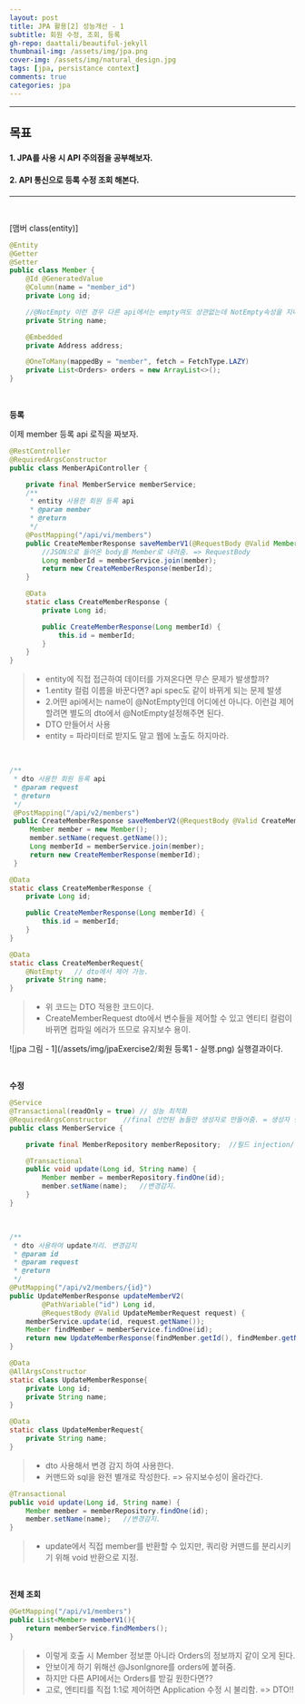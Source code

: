 ```yaml
---
layout: post
title: JPA 활용[2] 성능개선 - 1
subtitle: 회원 수정, 조회, 등록
gh-repo: daattali/beautiful-jekyll
thumbnail-img: /assets/img/jpa.png
cover-img: /assets/img/natural_design.jpg
tags: [jpa, persistance context]
comments: true
categories: jpa
---
```


___
## 목표

#### 1. JPA를 사용 시 API 주의점을 공부해보자.
#### 2. API 통신으로 등록 수정 조회 해본다.
___

<br/>


[맴버 class(entity)]
~~~java
@Entity
@Getter
@Setter
public class Member {
    @Id @GeneratedValue
    @Column(name = "member_id")
    private Long id;

    //@NotEmpty 이런 경우 다른 api에서는 empty여도 상관없는데 NotEmpty속성을 지니게 됨.
    private String name;

    @Embedded
    private Address address;

    @OneToMany(mappedBy = "member", fetch = FetchType.LAZY)
    private List<Orders> orders = new ArrayList<>();
}
~~~

<br/>

__등록__

이제 member 등록 api 로직을 짜보자.
~~~java
@RestController
@RequiredArgsConstructor
public class MemberApiController {

    private final MemberService memberService;
    /**
     * entity 사용한 회원 등록 api
     * @param member
     * @return
     */
    @PostMapping("/api/vi/members")
    public CreateMemberResponse saveMemberV1(@RequestBody @Valid Member member) {
        //JSON으로 들어온 body를 Member로 내려줌. => RequestBody
        Long memberId = memberService.join(member);
        return new CreateMemberResponse(memberId);
    }

    @Data
    static class CreateMemberResponse {
        private Long id;

        public CreateMemberResponse(Long memberId) {
            this.id = memberId;
        }
    }
}
~~~

> - entity에 직접 접근하여 데이터를 가져온다면 무슨 문제가 발생할까?
> - 1.entity 컬럼 이름을 바꾼다면? api spec도 같이 바뀌게 되는 문제 발생
> - 2.어떤 api에서는 name이 @NotEmpty인데 어디에선 아니다. 이런걸 제어할려면 별도의 dto에서 @NotEmpty설정해주면 된다.
> - DTO 만들어서 사용
> - entity = 파라미터로 받지도 말고 웹에 노출도 하지마라.

<br/>

~~~java
/**
 * dto 사용한 회원 등록 api
 * @param request
 * @return
 */
 @PostMapping("/api/v2/members")
 public CreateMemberResponse saveMemberV2(@RequestBody @Valid CreateMemberRequest request) {
     Member member = new Member();
     member.setName(request.getName());
     Long memberId = memberService.join(member);
     return new CreateMemberResponse(memberId);
 }

@Data
static class CreateMemberResponse {
    private Long id;

    public CreateMemberResponse(Long memberId) {
        this.id = memberId;
    }
}

@Data
static class CreateMemberRequest{
    @NotEmpty   // dto에서 제어 가능.
    private String name;
}
~~~

> - 위 코드는 DTO 적용한 코드이다.
> - CreateMemberRequest dto에서 변수들을 제어할 수 있고 엔티티 컬럼이 바뀌면 컴파일 에러가 뜨므로 유지보수 용이.

![jpa 그림 - 1](/assets/img/jpaExercise2/회원 등록1 - 실행.png)
실행결과이다.

<br/>

__수정__

~~~java
@Service
@Transactional(readOnly = true) // 성능 최적화
@RequiredArgsConstructor    //final 선언된 놈들만 생성자로 만들어줌. = 생성자 빈 등록
public class MemberService {

    private final MemberRepository memberRepository;  //필드 injection/  final이유 : 생성자 값 셋팅 안해놓으면 컴파일 에러로 체크해줌.

    @Transactional
    public void update(Long id, String name) {
        Member member = memberRepository.findOne(id);
        member.setName(name);   //변경감지.
    }
}

~~~

<br/>

~~~java
/**
 * dto 사용하여 update처리. 변경감지
 * @param id
 * @param request
 * @return
 */
@PutMapping("/api/v2/members/{id}")
public UpdateMemberResponse updateMemberV2(
        @PathVariable("id") Long id,
        @RequestBody @Valid UpdateMemberRequest request) {
    memberService.update(id, request.getName());
    Member findMember = memberService.findOne(id);
    return new UpdateMemberResponse(findMember.getId(), findMember.getName());
}

@Data
@AllArgsConstructor
static class UpdateMemberResponse{
    private Long id;
    private String name;
}

@Data
static class UpdateMemberRequest{
    private String name;
}
~~~

> - dto 사용해서 변경 감지 하여 사용한다.
> - 커맨드와 sql을 완전 별개로 작성한다. => 유지보수성이 올라간다.

~~~java
@Transactional
public void update(Long id, String name) {
    Member member = memberRepository.findOne(id);
    member.setName(name);   //변경감지.
}
~~~

> - update에서 직접 member를 반환할 수 있지만, 쿼리랑 커맨드를 분리시키기 위해 void 반환으로 지정.

<br/>

__전체 조회__

~~~java
@GetMapping("/api/v1/members")
public List<Member> memberV1(){
    return memberService.findMembers();
}
~~~

> - 이렇게 호출 시 Member 정보뿐 아니라 Orders의 정보까지 같이 오게 된다.
> - 안보이게 하기 위해선 @JsonIgnore를 orders에 붙혀줌.
> - 하지만 다른 API에서는 Orders를 받길 원한다면??
> - 고로, 엔티티를 직접 1:1로 제어하면 Application 수정 시 불리함. => DTO!!
